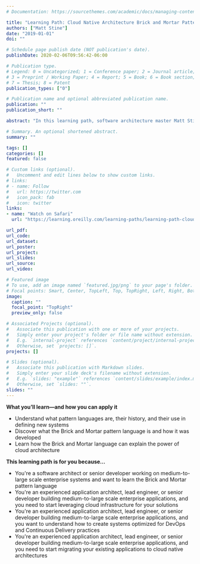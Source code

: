 ```yaml
---
# Documentation: https://sourcethemes.com/academic/docs/managing-content/

title: "Learning Path: Cloud Native Architecture Brick and Mortar Pattern Language"
authors: ["Matt Stine"]
date: "2019-01-01"
doi: ""

# Schedule page publish date (NOT publication's date).
publishDate: 2020-02-06T09:56:42-06:00

# Publication type.
# Legend: 0 = Uncategorized; 1 = Conference paper; 2 = Journal article;
# 3 = Preprint / Working Paper; 4 = Report; 5 = Book; 6 = Book section;
# 7 = Thesis; 8 = Patent
publication_types: ["0"]

# Publication name and optional abbreviated publication name.
publication: ""
publication_short: ""

abstract: "In this learning path, software architecture master Matt Stine describes how pattern languages help people communicate the concepts behind software architecture and then moves into an exploration of the new pattern language he's invented: the Brick and Mortar pattern language. Based on three unifying metaphors–the LEGO® building system, interchangeable parts from the Industrial Revolution, and the repair and regenerate behaviors of cellular organic systems–Stine's new language explains cloud native architecture, the patterns that define it, and why cloud architecture could meet the software industry's desire for a component marketplace, where powerful systems are created from commodity components and standardized mechanisms."

# Summary. An optional shortened abstract.
summary: ""

tags: []
categories: []
featured: false

# Custom links (optional).
#   Uncomment and edit lines below to show custom links.
# links:
# - name: Follow
#   url: https://twitter.com
#   icon_pack: fab
#   icon: twitter
links:
- name: "Watch on Safari"
  url: "https://learning.oreilly.com/learning-paths/learning-path-cloud/9781492050315"

url_pdf:
url_code:
url_dataset:
url_poster:
url_project:
url_slides:
url_source:
url_video:

# Featured image
# To use, add an image named `featured.jpg/png` to your page's folder. 
# Focal points: Smart, Center, TopLeft, Top, TopRight, Left, Right, BottomLeft, Bottom, BottomRight.
image:
  caption: ""
  focal_point: "TopRight"
  preview_only: false

# Associated Projects (optional).
#   Associate this publication with one or more of your projects.
#   Simply enter your project's folder or file name without extension.
#   E.g. `internal-project` references `content/project/internal-project/index.md`.
#   Otherwise, set `projects: []`.
projects: []

# Slides (optional).
#   Associate this publication with Markdown slides.
#   Simply enter your slide deck's filename without extension.
#   E.g. `slides: "example"` references `content/slides/example/index.md`.
#   Otherwise, set `slides: ""`.
slides: ""
---
```

**What you’ll learn—and how you can apply it**

* Understand what pattern languages are, their history, and their use in defining new systems
* Discover what the Brick and Mortar pattern language is and how it was developed
* Learn how the Brick and Mortar language can explain the power of cloud architecture

**This learning path is for you because…**

* You're a software architect or senior developer working on medium-to-large scale enterprise systems and want to learn the Brick and Mortar pattern language
* You're an experienced application architect, lead engineer, or senior developer building medium-to-large scale enterprise applications, and you need to start leveraging cloud infrastructure for your solutions
* You're an experienced application architect, lead engineer, or senior developer building medium-to-large scale enterprise applications, and you want to understand how to create systems optimized for DevOps and Continuous Delivery practices
* You're an experienced application architect, lead engineer, or senior developer building medium-to-large scale enterprise applications, and you need to start migrating your existing applications to cloud native architectures